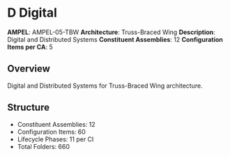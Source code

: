 # D Digital

**AMPEL**: AMPEL-05-TBW
**Architecture**: Truss-Braced Wing
**Description**: Digital and Distributed Systems
**Constituent Assemblies**: 12
**Configuration Items per CA**: 5

## Overview
Digital and Distributed Systems for Truss-Braced Wing architecture.

## Structure
- Constituent Assemblies: 12
- Configuration Items: 60
- Lifecycle Phases: 11 per CI
- Total Folders: 660
